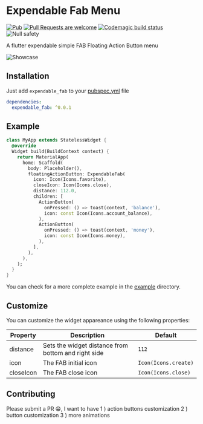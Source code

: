 # Expendable Fab Menu
[![Pub](https://img.shields.io/pub/v/expendable_fab.svg)](https://pub.dev/packages/expendable_fab)
[![Pull Requests are welcome](https://img.shields.io/badge/license-MIT-blue)](https://github.com/ahmadalibaloch/FlutterExpendableFab/blob/master/LICENSE)
[![Codemagic build status](https://api.codemagic.io/apps/613966b6d1095af263a57f02/613966b6d1095af263a57f01/status_badge.svg)](https://codemagic.io/apps/613966b6d1095af263a57f02/613966b6d1095af263a57f01/latest_build)
![Null safety](https://img.shields.io/badge/null%20safety-true-brightgreen)

A flutter expendable simple FAB Floating Action Button menu

![Showcase](https://github.com/ahmadalibaloch/FlutterExpendableFab/blob/master/example/screenshots/expended.png)

## Installation

Just add `expendable_fab` to your [pubspec.yml](https://flutter.io/using-packages/) file

```yml
dependencies:
  expendable_fab: ^0.0.1
```

## Example

```dart
class MyApp extends StatelessWidget {
  @override
  Widget build(BuildContext context) {
    return MaterialApp(
      home: Scaffold(
        body: Placeholder(),
        floatingActionButton: ExpendableFab(
          icon: Icon(Icons.favorite),
          closeIcon: Icon(Icons.close),
          distance: 112.0,
          children: [
            ActionButton(
              onPressed: () => toast(context, 'balance'),
              icon: const Icon(Icons.account_balance),
            ),
            ActionButton(
              onPressed: () => toast(context, 'money'),
              icon: const Icon(Icons.money),
            ),
          ],
        ),
      ),
    );
  }
}
```


You can check for a more complete example in the [example](https://github.com/ahmadalibaloch/FlutterExpendableFab/tree/master/example) directory.

## Customize

You can customize the widget appareance using the following properties:

| Property  | Description | Default |
|----------|-------------|---------|
| distance | Sets the widget distance from bottom and right side | `112` |
| icon     | The FAB initial icon | `Icon(Icons.create)` |
| closeIcon     | The FAB close icon | `Icon(Icons.close)` |

## Contributing

Please submit a PR 😁, I want to have
1 ) action buttons customization
2 ) button customization
3 ) more animations